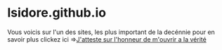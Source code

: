 # lsidore.github.io

Vous voicis sur l'un des sites,
les plus important de la decénnie
pour en savoir plus clickez ici =>[J'atteste sur l'honneur de m'ouvrir a la vérité ](http://secret.isidore.tech)
